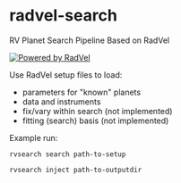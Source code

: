 # radvel-search
RV Planet Search Pipeline Based on RadVel

[![Powered by RadVel](https://img.shields.io/badge/powered_by-RadVel-EB5368.svg?style=flat)](https://radvel.readthedocs.io)

Use RadVel setup files to load:
- parameters for "known" planets
- data and instruments
- fix/vary within search (not implemented)
- fitting (search) basis (not implemented)


Example run:

`rvsearch search path-to-setup`

`rvsearch inject path-to-outputdir`

